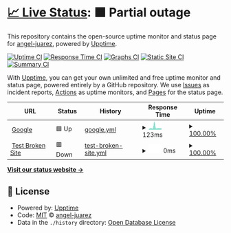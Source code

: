 # [📈 Live Status](https://angel-juarez.github.io/upptime): <!--live status--> **🟧 Partial outage**

This repository contains the open-source uptime monitor and status page for [angel-juarez](https://angel-juarez.github.io/upptime), powered by [Upptime](https://github.com/upptime/upptime).

[![Uptime CI](https://github.com/angel-juarez/upptime/workflows/Uptime%20CI/badge.svg)](https://github.com/angel-juarez/upptime/actions?query=workflow%3A%22Uptime+CI%22)
[![Response Time CI](https://github.com/angel-juarez/upptime/workflows/Response%20Time%20CI/badge.svg)](https://github.com/angel-juarez/upptime/actions?query=workflow%3A%22Response+Time+CI%22)
[![Graphs CI](https://github.com/angel-juarez/upptime/workflows/Graphs%20CI/badge.svg)](https://github.com/angel-juarez/upptime/actions?query=workflow%3A%22Graphs+CI%22)
[![Static Site CI](https://github.com/angel-juarez/upptime/workflows/Static%20Site%20CI/badge.svg)](https://github.com/angel-juarez/upptime/actions?query=workflow%3A%22Static+Site+CI%22)
[![Summary CI](https://github.com/angel-juarez/upptime/workflows/Summary%20CI/badge.svg)](https://github.com/angel-juarez/upptime/actions?query=workflow%3A%22Summary+CI%22)

With [Upptime](https://upptime.js.org), you can get your own unlimited and free uptime monitor and status page, powered entirely by a GitHub repository. We use [Issues](https://github.com/angel-juarez/upptime/issues) as incident reports, [Actions](https://github.com/angel-juarez/upptime/actions) as uptime monitors, and [Pages](https://angel-juarez.github.io/upptime) for the status page.

<!--start: status pages-->
<!-- This summary is generated by Upptime (https://github.com/upptime/upptime) -->
<!-- Do not edit this manually, your changes will be overwritten -->
<!-- prettier-ignore -->
| URL | Status | History | Response Time | Uptime |
| --- | ------ | ------- | ------------- | ------ |
| <img alt="" src="https://icons.duckduckgo.com/ip3/www.google.com.ico" height="13"> [Google](https://www.google.com) | 🟩 Up | [google.yml](https://github.com/angel-juarez/upptime/commits/HEAD/history/google.yml) | <details><summary><img alt="Response time graph" src="./graphs/google/response-time-week.png" height="20"> 123ms</summary><br><a href="https://angel-juarez.github.io/upptime/history/google"><img alt="Response time 103" src="https://img.shields.io/endpoint?url=https%3A%2F%2Fraw.githubusercontent.com%2Fangel-juarez%2Fupptime%2FHEAD%2Fapi%2Fgoogle%2Fresponse-time.json"></a><br><a href="https://angel-juarez.github.io/upptime/history/google"><img alt="24-hour response time 86" src="https://img.shields.io/endpoint?url=https%3A%2F%2Fraw.githubusercontent.com%2Fangel-juarez%2Fupptime%2FHEAD%2Fapi%2Fgoogle%2Fresponse-time-day.json"></a><br><a href="https://angel-juarez.github.io/upptime/history/google"><img alt="7-day response time 123" src="https://img.shields.io/endpoint?url=https%3A%2F%2Fraw.githubusercontent.com%2Fangel-juarez%2Fupptime%2FHEAD%2Fapi%2Fgoogle%2Fresponse-time-week.json"></a><br><a href="https://angel-juarez.github.io/upptime/history/google"><img alt="30-day response time 136" src="https://img.shields.io/endpoint?url=https%3A%2F%2Fraw.githubusercontent.com%2Fangel-juarez%2Fupptime%2FHEAD%2Fapi%2Fgoogle%2Fresponse-time-month.json"></a><br><a href="https://angel-juarez.github.io/upptime/history/google"><img alt="1-year response time 107" src="https://img.shields.io/endpoint?url=https%3A%2F%2Fraw.githubusercontent.com%2Fangel-juarez%2Fupptime%2FHEAD%2Fapi%2Fgoogle%2Fresponse-time-year.json"></a></details> | <details><summary><a href="https://angel-juarez.github.io/upptime/history/google">100.00%</a></summary><a href="https://angel-juarez.github.io/upptime/history/google"><img alt="All-time uptime 100.00%" src="https://img.shields.io/endpoint?url=https%3A%2F%2Fraw.githubusercontent.com%2Fangel-juarez%2Fupptime%2FHEAD%2Fapi%2Fgoogle%2Fuptime.json"></a><br><a href="https://angel-juarez.github.io/upptime/history/google"><img alt="24-hour uptime 100.00%" src="https://img.shields.io/endpoint?url=https%3A%2F%2Fraw.githubusercontent.com%2Fangel-juarez%2Fupptime%2FHEAD%2Fapi%2Fgoogle%2Fuptime-day.json"></a><br><a href="https://angel-juarez.github.io/upptime/history/google"><img alt="7-day uptime 100.00%" src="https://img.shields.io/endpoint?url=https%3A%2F%2Fraw.githubusercontent.com%2Fangel-juarez%2Fupptime%2FHEAD%2Fapi%2Fgoogle%2Fuptime-week.json"></a><br><a href="https://angel-juarez.github.io/upptime/history/google"><img alt="30-day uptime 100.00%" src="https://img.shields.io/endpoint?url=https%3A%2F%2Fraw.githubusercontent.com%2Fangel-juarez%2Fupptime%2FHEAD%2Fapi%2Fgoogle%2Fuptime-month.json"></a><br><a href="https://angel-juarez.github.io/upptime/history/google"><img alt="1-year uptime 100.00%" src="https://img.shields.io/endpoint?url=https%3A%2F%2Fraw.githubusercontent.com%2Fangel-juarez%2Fupptime%2FHEAD%2Fapi%2Fgoogle%2Fuptime-year.json"></a></details>
| <img alt="" src="https://icons.duckduckgo.com/ip3/thissitedoesnotexist.koj.co.ico" height="13"> [Test Broken Site](https://thissitedoesnotexist.koj.co) | 🟥 Down | [test-broken-site.yml](https://github.com/angel-juarez/upptime/commits/HEAD/history/test-broken-site.yml) | <details><summary><img alt="Response time graph" src="./graphs/test-broken-site/response-time-week.png" height="20"> 0ms</summary><br><a href="https://angel-juarez.github.io/upptime/history/test-broken-site"><img alt="Response time 0" src="https://img.shields.io/endpoint?url=https%3A%2F%2Fraw.githubusercontent.com%2Fangel-juarez%2Fupptime%2FHEAD%2Fapi%2Ftest-broken-site%2Fresponse-time.json"></a><br><a href="https://angel-juarez.github.io/upptime/history/test-broken-site"><img alt="24-hour response time 0" src="https://img.shields.io/endpoint?url=https%3A%2F%2Fraw.githubusercontent.com%2Fangel-juarez%2Fupptime%2FHEAD%2Fapi%2Ftest-broken-site%2Fresponse-time-day.json"></a><br><a href="https://angel-juarez.github.io/upptime/history/test-broken-site"><img alt="7-day response time 0" src="https://img.shields.io/endpoint?url=https%3A%2F%2Fraw.githubusercontent.com%2Fangel-juarez%2Fupptime%2FHEAD%2Fapi%2Ftest-broken-site%2Fresponse-time-week.json"></a><br><a href="https://angel-juarez.github.io/upptime/history/test-broken-site"><img alt="30-day response time 0" src="https://img.shields.io/endpoint?url=https%3A%2F%2Fraw.githubusercontent.com%2Fangel-juarez%2Fupptime%2FHEAD%2Fapi%2Ftest-broken-site%2Fresponse-time-month.json"></a><br><a href="https://angel-juarez.github.io/upptime/history/test-broken-site"><img alt="1-year response time 0" src="https://img.shields.io/endpoint?url=https%3A%2F%2Fraw.githubusercontent.com%2Fangel-juarez%2Fupptime%2FHEAD%2Fapi%2Ftest-broken-site%2Fresponse-time-year.json"></a></details> | <details><summary><a href="https://angel-juarez.github.io/upptime/history/test-broken-site">100.00%</a></summary><a href="https://angel-juarez.github.io/upptime/history/test-broken-site"><img alt="All-time uptime 100.00%" src="https://img.shields.io/endpoint?url=https%3A%2F%2Fraw.githubusercontent.com%2Fangel-juarez%2Fupptime%2FHEAD%2Fapi%2Ftest-broken-site%2Fuptime.json"></a><br><a href="https://angel-juarez.github.io/upptime/history/test-broken-site"><img alt="24-hour uptime 100.00%" src="https://img.shields.io/endpoint?url=https%3A%2F%2Fraw.githubusercontent.com%2Fangel-juarez%2Fupptime%2FHEAD%2Fapi%2Ftest-broken-site%2Fuptime-day.json"></a><br><a href="https://angel-juarez.github.io/upptime/history/test-broken-site"><img alt="7-day uptime 100.00%" src="https://img.shields.io/endpoint?url=https%3A%2F%2Fraw.githubusercontent.com%2Fangel-juarez%2Fupptime%2FHEAD%2Fapi%2Ftest-broken-site%2Fuptime-week.json"></a><br><a href="https://angel-juarez.github.io/upptime/history/test-broken-site"><img alt="30-day uptime 100.00%" src="https://img.shields.io/endpoint?url=https%3A%2F%2Fraw.githubusercontent.com%2Fangel-juarez%2Fupptime%2FHEAD%2Fapi%2Ftest-broken-site%2Fuptime-month.json"></a><br><a href="https://angel-juarez.github.io/upptime/history/test-broken-site"><img alt="1-year uptime 100.00%" src="https://img.shields.io/endpoint?url=https%3A%2F%2Fraw.githubusercontent.com%2Fangel-juarez%2Fupptime%2FHEAD%2Fapi%2Ftest-broken-site%2Fuptime-year.json"></a></details>

<!--end: status pages-->

[**Visit our status website →**](https://angel-juarez.github.io/upptime)

## 📄 License

- Powered by: [Upptime](https://github.com/upptime/upptime)
- Code: [MIT](./LICENSE) © [angel-juarez](https://angel-juarez.github.io/upptime)
- Data in the `./history` directory: [Open Database License](https://opendatacommons.org/licenses/odbl/1-0/)
